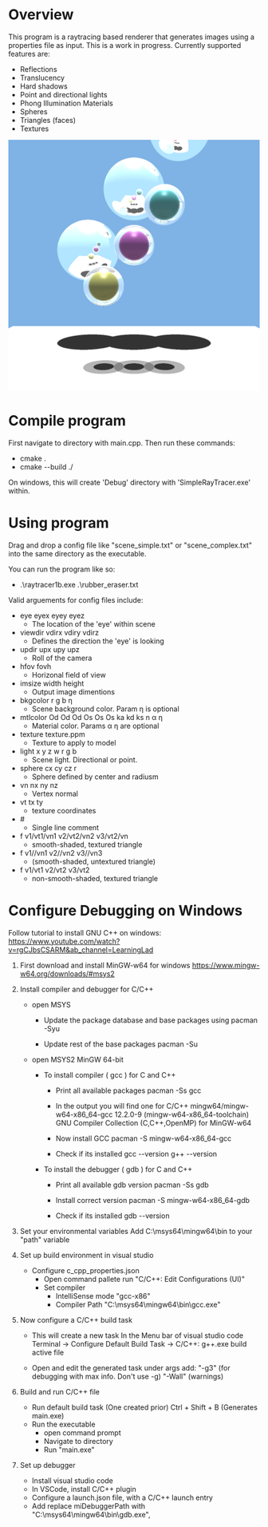 # Overview
This program is a raytracing based renderer that generates images using a properties file as input. This is a work in progress. 
Currently supported features are: 
- Reflections
- Translucency
- Hard shadows
- Point and directional lights
- Phong Illumination Materials 
- Spheres
- Triangles (faces)
- Textures


![Example](Examples/demo_image.png)

# Compile program
First navigate to directory with main.cpp. Then run these commands:  
- cmake .
- cmake --build ./

On windows, this will create 'Debug' directory with 'SimpleRayTracer.exe' within.

# Using program

Drag and drop a config file like "scene_simple.txt" or "scene_complex.txt" into the same directory as the executable.

You can run the program like so:
- .\raytracer1b.exe .\rubber_eraser.txt

Valid arguements for config files include:
- eye eyex eyey eyez
    - The location of the 'eye' within scene
- viewdir vdirx  vdiry  vdirz                
    - Defines the direction the 'eye' is looking
- updir upx  upy  upz
    - Roll of the camera
- hfov fovh
    - Horizonal field of view
- imsize width  height
    - Output image dimentions
- bkgcolor r  g  b  η
    - Scene background color. Param η is optional 
- mtlcolor Od Od Od Os Os Os ka kd ks n α η 
    - Material color. Params α η are optional
- texture texture.ppm
    - Texture to apply to model          
- light x y z w r g b
    - Scene light. Directional or point.
- sphere cx  cy  cz  r                       
    - Sphere defined by center and radiusm
- vn nx ny nz
    - Vertex normal
- vt tx ty
    - texture coordinates
- \#
    - Single line comment
- f v1/vt1/vn1 v2/vt2/vn2 v3/vt2/vn
    - smooth-shaded, textured triangle
- f v1//vn1 v2//vn2 v3//vn3
    - (smooth-shaded, untextured triangle)
- f v1/vt1 v2/vt2 v3/vt2
    - non-smooth-shaded, textured triangle

# Configure Debugging on Windows
Follow tutorial to install GNU C++ on windows:
https://www.youtube.com/watch?v=rgCJbsCSARM&ab_channel=LearningLad

1. First download and install MinGW-w64 for windows
    https://www.mingw-w64.org/downloads/#msys2

2. Install compiler and debugger for C/C++
    * open MSYS
        * Update the package database and base packages using
        pacman -Syu

        * Update rest of the base packages 
        pacman -Su

    * open MSYS2 MinGW 64-bit
        * To install compiler ( gcc ) for C and C++
            - Print all available packages
                pacman -Ss gcc 

            - In the output you will find one for C/C++
                mingw64/mingw-w64-x86_64-gcc 12.2.0-9 (mingw-w64-x86_64-toolchain)
                GNU Compiler Collection (C,C++,OpenMP) for MinGW-w64

            - Now install GCC
                pacman -S mingw-w64-x86_64-gcc

            - Check if its installed
                gcc --version
                g++ --version

        * To install the debugger ( gdb ) for C and C++
            - Print all available gdb version
                pacman -Ss gdb 
            
            - Install correct version
                pacman -S mingw-w64-x86_64-gdb

            - Check if its installed
                gdb --version

3. Set your environmental variables
    Add C:\msys64\mingw64\bin to your "path" variable

4. Set up build environment in visual studio
    * Configure c_cpp_properties.json
        * Open command pallete
            run "C/C++: Edit Configurations (UI)"
        * Set compiler 
            - IntelliSense mode "gcc-x86"
            - Compiler Path "C:\msys64\mingw64\bin\gcc.exe"

5. Now configure a C/C++ build task
    * This will create a new task
        In the Menu bar of visual studio code 
        Terminal -> Configure Default Build Task -> C/C++: g++.exe build active file
        
    * Open and edit the generated task
        under args add: 
            "-g3" (for debugging with max info. Don't use -g)
            "-Wall" (warnings) 

6. Build and run C/C++ file
    * Run default build task (One created prior)
        Ctrl + Shift + B (Generates main.exe)
    * Run the executable 
        * open command prompt
        * Navigate to directory
        * Run "main.exe"

7. Set up debugger
    * Install visual studio code
    * In VSCode, install C/C++ plugin
    * Configure a launch.json file, with a C/C++ launch entry
    * Add replace miDebuggerPath with "C:\\msys64\\mingw64\\bin\\gdb.exe",
